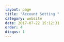 ```yaml
---
layout: page
title: "Account Setting "
category: website
date: 2017-07-22 15:12:31
order: 4
disqus: 1
---
```



